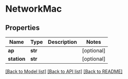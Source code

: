 # NetworkMac


## Properties
Name | Type | Description | Notes
------------ | ------------- | ------------- | -------------
**ap** | **str** |  | [optional] 
**station** | **str** |  | [optional] 

[[Back to Model list]](../README.md#documentation-for-models) [[Back to API list]](../README.md#documentation-for-api-endpoints) [[Back to README]](../README.md)


